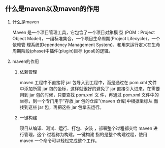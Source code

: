 ## 什么是maven以及maven的作用

1. 什么是maven

   Maven 是一个项目管理工具，它包含了一个项目对象模 型 (POM：Project Object Model)，一组标准集合，一个项目生命周期(Project Lifecycle)，一个依赖管 理系统(Dependency Management System)，和用来运行定义在生命周期阶段(phase)中插件(plugin)目标 (goal)的逻辑。

2. maven的作用

   1. 依赖管理

      maven 工程中不直接将 jar 包导入到工程中，而是通过在 pom.xml 文件中添加所需 jar 包的坐标，这样就很好的避免了 jar 直接引入进来，在需要用到 jar 包的时候，只要查找 pom.xml 文 件，再通过 pom.xml 文件中的坐标，到一个专门用于”存放 jar 包的仓库”(maven 仓库)中根据坐标从 而找到这些 jar 包，再把这些 jar 包拿去运行。

   2. 一键构建

      项目从编译、测试、运行、打包、安装 ，部署整个过程都交给 maven 进行管理，这个 过程称为构建。一键构建 指的是整个构建过程，使用 maven 一个命令可以轻松完成整个工作。
